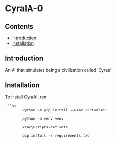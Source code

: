 # CyraIA-0

## Contents
 - [Introduction](#introduction)
 - [Installation](#installation)

## Introduction
 An AI that simulates being a civilization called 'Cyras'

## Installation
 To install CyraAI, run:

    ```sh
            Python -m pip install --user virtualenv
    
            python -m venv venv

            venv\Scripts\activate

            pip install -r requirements.txt

            